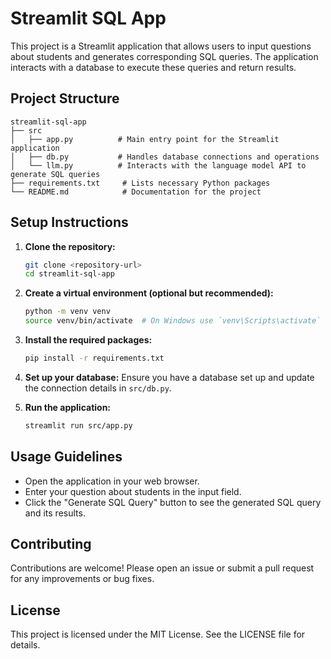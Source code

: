 # Streamlit SQL App

This project is a Streamlit application that allows users to input questions about students and generates corresponding SQL queries. The application interacts with a database to execute these queries and return results.

## Project Structure

```
streamlit-sql-app
├── src
│   ├── app.py          # Main entry point for the Streamlit application
│   ├── db.py           # Handles database connections and operations
│   └── llm.py          # Interacts with the language model API to generate SQL queries
├── requirements.txt     # Lists necessary Python packages
└── README.md            # Documentation for the project
```

## Setup Instructions

1. **Clone the repository:**
   ```bash
   git clone <repository-url>
   cd streamlit-sql-app
   ```

2. **Create a virtual environment (optional but recommended):**
   ```bash
   python -m venv venv
   source venv/bin/activate  # On Windows use `venv\Scripts\activate`
   ```

3. **Install the required packages:**
   ```bash
   pip install -r requirements.txt
   ```

4. **Set up your database:**
   Ensure you have a database set up and update the connection details in `src/db.py`.

5. **Run the application:**
   ```bash
   streamlit run src/app.py
   ```

## Usage Guidelines

- Open the application in your web browser.
- Enter your question about students in the input field.
- Click the "Generate SQL Query" button to see the generated SQL query and its results.

## Contributing

Contributions are welcome! Please open an issue or submit a pull request for any improvements or bug fixes.

## License

This project is licensed under the MIT License. See the LICENSE file for details.